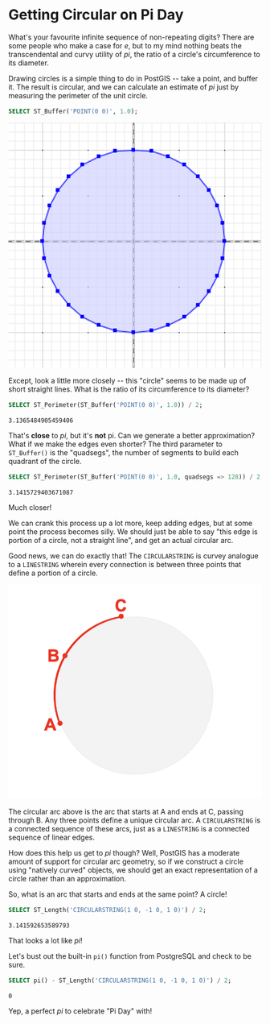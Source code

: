 # Getting Circular on Pi Day

What's your favourite infinite sequence of non-repeating digits? There are some people who make a case for _e_, but to my mind nothing beats the transcendental and curvy utility of _pi_, the ratio of a circle's circumference to its diameter.

Drawing circles is a simple thing to do in PostGIS -- take a point, and buffer it. The result is circular, and we can calculate an estimate of _pi_ just by measuring the perimeter of the unit circle.

```sql
SELECT ST_Buffer('POINT(0 0)', 1.0);
```

![](buffer_default.png)

Except, look a little more closely -- this "circle" seems to be made up of short straight lines. What is the ratio of its circumference to its diameter?

```sql
SELECT ST_Perimeter(ST_Buffer('POINT(0 0)', 1.0)) / 2;
```
```
3.1365484905459406
```
That's **close** to _pi_, but it's **not** pi. Can we generate a better approximation? What if we make the edges even shorter? The third parameter to `ST_Buffer()` is the "quadsegs", the number of segments to build each quadrant of the circle.

```sql
SELECT ST_Perimeter(ST_Buffer('POINT(0 0)', 1.0, quadsegs => 128)) / 2;
```
```
3.1415729403671087
```
Much closer!

We can crank this process up a lot more, keep adding edges, but at some point the process becomes silly. We should just be able to say "this edge is portion of a circle, not a straight line", and get an actual circular arc.

Good news, we can do exactly that! The `CIRCULARSTRING` is curvey analogue to a `LINESTRING` wherein every connection is between three points that define a portion of a circle.

![](circular_arc.png)

The circular arc above is the arc that starts at A and ends at C, passing through B. Any three points define a unique circular arc. A `CIRCULARSTRING` is a connected sequence of these arcs, just as a `LINESTRING` is a connected sequence of linear edges.

How does this help us get to _pi_ though? Well, PostGIS has a moderate amount of support for circular arc geometry, so if we construct a circle using "natively curved" objects, we should get an exact representation of a circle rather than an approximation.

So, what is an arc that starts and ends at the same point? A circle!

```sql
SELECT ST_Length('CIRCULARSTRING(1 0, -1 0, 1 0)') / 2;
```
```
3.141592653589793
```

That looks a lot like _pi_!

Let's bust out the built-in `pi()` function from PostgreSQL and check to be sure.

```sql
SELECT pi() - ST_Length('CIRCULARSTRING(1 0, -1 0, 1 0)') / 2;
```
```
0
```

Yep, a perfect *pi* to celebrate "Pi Day" with!

